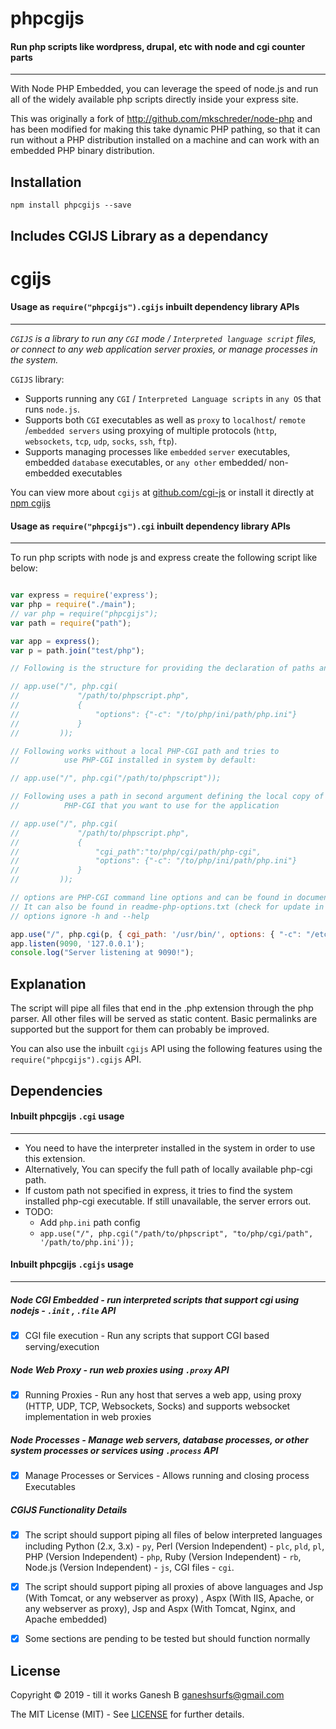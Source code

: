 
# phpcgijs

#### Run php scripts like wordpress, drupal, etc with node and cgi counter parts
----------------------------------------------------------------------------

With Node PHP Embedded, you can leverage the speed of node.js and run all of the widely available php scripts directly inside your express site.


This was originally a fork of http://github.com/mkschreder/node-php and has been modified for making this take dynamic PHP pathing, so that it can run without a PHP distribution installed on a machine and can work with an embedded PHP binary distribution.


Installation
------------

```
npm install phpcgijs --save
```



Includes CGIJS Library as a dependancy
---------------------------------------

# cgijs


#### Usage as `require("phpcgijs").cgijs` inbuilt dependency library APIs
-------------------------------------------------------------------------

*`CGIJS` is a library to run any `CGI` mode / `Interpreted language script` files, or connect to any web application server proxies, or manage processes in the system.*


`CGIJS` library:

- Supports running any `CGI` / `Interpreted Language scripts` in `any OS` that runs `node.js`.
- Supports both `CGI` executables as well as `proxy` to `localhost`/ `remote` /`embedded servers` using proxying of multiple protocols (`http`, `websockets`, `tcp`, `udp`, `socks`, `ssh`, `ftp`).
- Supports managing processes like `embedded` `server` executables, embedded `database` executables, or `any other` embedded/ non-embedded executables 


You can view more about `cgijs` at [github.com/cgi-js](https://github.com/cgi-js/cgi-js) or install it directly at [npm cgijs](https://www.npmjs.com/package/cgijs)


#### Usage as `require("phpcgijs").cgi` inbuilt dependency library APIs
-------------------------------------------------------------------------

To run php scripts with node js and express create the following script like below: 

```javascript

var express = require('express');
var php = require("./main");
// var php = require("phpcgijs"); 
var path = require("path");

var app = express();
var p = path.join("test/php");

// Following is the structure for providing the declaration of paths and options:

// app.use("/", php.cgi(
//             "/path/to/phpscript.php", 
//             {
//                 "options": {"-c": "/to/php/ini/path/php.ini"}
//             }
//         ));

// Following works without a local PHP-CGI path and tries to 
//          use PHP-CGI installed in system by default:

// app.use("/", php.cgi("/path/to/phpscript")); 

// Following uses a path in second argument defining the local copy of 
//          PHP-CGI that you want to use for the application

// app.use("/", php.cgi(
//             "/path/to/phpscript.php", 
//             {
//                 "cgi_path":"to/php/cgi/path/php-cgi",
//                 "options": {"-c": "/to/php/ini/path/php.ini"}
//             }
//         ));

// options are PHP-CGI command line options and can be found in documentation
// It can also be found in readme-php-options.txt (check for update in docs)
// options ignore -h and --help

app.use("/", php.cgi(p, { cgi_path: '/usr/bin/', options: { "-c": "/etc/php.ini" } }));
app.listen(9090, '127.0.0.1');
console.log("Server listening at 9090!");

```



Explanation
-----------

The script will pipe all files that end in the .php extension through the php parser. All other files will be served as static content. Basic permalinks are supported but the support for them can probably be improved. 

You can also use the inbuilt `cgijs` API using the following features using the `require("phpcgijs").cgijs` API.


Dependencies
------------


#### Inbuilt phpcgijs `.cgi` usage
-----------------------------------


* You need to have the interpreter installed in the system in order to use this extension.
* Alternatively, You can specify the full path of locally available php-cgi path. 
* If custom path not specified in express, it tries to find the system installed php-cgi executable. If still unavailable, the server errors out.
* TODO: 
    - Add `php.ini` path config
    - `app.use("/", php.cgi("/path/to/phpscript", "to/php/cgi/path", '/path/to/php.ini'));` 


#### Inbuilt phpcgijs `.cgijs` usage
-------------------------------------


##### Node CGI Embedded - run interpreted scripts that support cgi using nodejs - `.init` , `.file` API
* [x] CGI file execution - Run any scripts that support CGI based serving/execution

##### Node Web Proxy - run web proxies using `.proxy` API
* [x] Running Proxies - Run any host that serves a web app, using proxy (HTTP, UDP, TCP, Websockets, Socks) and supports websocket implementation in web proxies

##### Node Processes - Manage web servers, database processes, or other system processes or services using `.process` API
* [x] Manage Processes or Services - Allows running and closing process Executables

##### CGIJS Functionality Details
* [x] The script should support piping all files of below interpreted languages including Python (2.x, 3.x) - `py`, Perl (Version Independent) - `plc`, `pld`, `pl`, PHP (Version Independent) - `php`, Ruby (Version Independent) - `rb`, Node.js (Version Independent) - `js`, CGI files  - `cgi`.
* [x] The script should support piping all proxies of above languages and  Jsp (With Tomcat, or any webserver as proxy) , Aspx (With IIS, Apache, or any webserver as proxy), Jsp and Aspx (With Tomcat, Nginx, and Apache embedded)
* [x] Some sections are pending to be tested but should function normally


License
-------

Copyright © 2019 - till it works Ganesh B <ganeshsurfs@gmail.com>

The MIT License (MIT) - See [LICENSE](./LICENSE) for further details.
